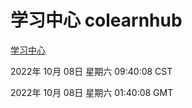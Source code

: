 # 学习中心 colearnhub
[学习中心](http://27.19.33.125:56308/colearnhub/)

2022年 10月 08日 星期六 09:40:08 CST

2022年 10月 08日 星期六 01:40:08 GMT
